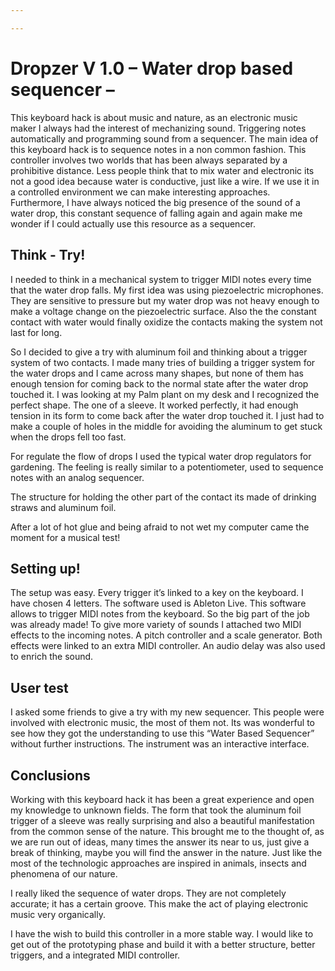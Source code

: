 ```yaml
---

---
```

# Dropzer V 1.0 – Water drop based sequencer –
This keyboard hack is about music and nature, as an electronic music maker I always had the interest of mechanizing sound. Triggering notes automatically and programming sound from a sequencer. The main idea of this keyboard hack is to sequence notes in a non common fashion. This controller involves two worlds that has been always separated by a prohibitive distance. Less people think that to mix water and electronic its not a good idea because water is conductive, just like a wire. If we use it in a controlled environment we can make interesting approaches. Furthermore, I have always noticed the big presence of the sound of a water drop, this constant sequence of falling again and again make me wonder if I could actually use this resource as a sequencer.


## Think - Try!

I needed to think in a mechanical system to trigger MIDI notes every time that the water drop falls.  My first idea was using piezoelectric microphones. They are sensitive to pressure but my water drop was not heavy enough to make a voltage change on the piezoelectric surface. Also the the constant contact with water would finally oxidize the contacts making the system not last for long. 
 
So I decided to give a try with aluminum foil and thinking about a trigger system of two contacts. I made many tries of building a trigger system for the water drops and I came across many shapes, but none of them has enough tension for coming back to the normal state after the water drop touched it. I was looking at my Palm plant on my desk and I recognized the perfect shape. The one of a sleeve. It worked perfectly, it had enough tension in its form to come back after the water drop touched it. I just had to make a couple of holes in the middle for avoiding the aluminum to get stuck when the drops fell too fast.

For regulate the flow of drops I used the typical water drop regulators for gardening. The feeling is really similar to a potentiometer, used to sequence notes with an analog sequencer.

The structure for holding the other part of the contact its made of drinking straws and aluminum foil.

After a lot of hot glue and being afraid to not wet my computer came the moment for a musical test!


## Setting up!
The setup was easy. Every trigger it’s linked to a key on the keyboard. I have chosen 4 letters. The software used is Ableton Live. This software allows to trigger MIDI notes from the keyboard. So the big part of the job was already made! To give more variety of sounds I attached two MIDI effects to the incoming notes. A pitch controller and a scale generator. Both effects were linked to an extra MIDI controller. An audio delay was also used to enrich the sound.


## User test

I asked some friends to give a try with my new sequencer. This people were involved with electronic music, the most of them not. Its was wonderful to see how they got the understanding to use this “Water Based Sequencer” without further instructions. The instrument was an interactive interface.

## Conclusions

Working with this keyboard hack it has been a great experience and open my knowledge to unknown fields. The form that took the aluminum foil trigger of a sleeve was really surprising and also a beautiful manifestation from the common sense of the nature. This brought me to the thought of, as we are run out of ideas, many times the answer its near to us, just give a break of thinking, maybe you will find the answer in the nature. Just like the most of the technologic approaches are inspired in animals, insects and phenomena of our nature.

I really liked the sequence of water drops. They are not completely accurate; it has a certain groove. This make the act of playing electronic music very organically.

I have the wish to build this controller in a more stable way. I would like to get out of the prototyping phase and build it with a better structure, better triggers, and a integrated MIDI controller.


